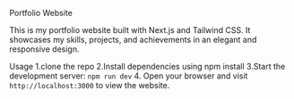 Portfolio Website

This is my portfolio website built with Next.js and Tailwind CSS. It showcases my skills, projects, and achievements in an elegant and responsive design.


 Usage
1.clone the repo
2.Install dependencies using npm install
3.Start the development server: `npm run dev`
4. Open your browser and visit `http://localhost:3000` to view the website.



